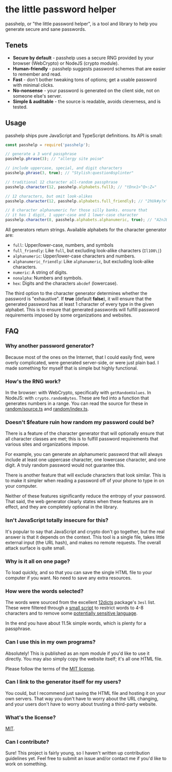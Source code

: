 # the little password helper #

passhelp, or "the little password helper", is a tool and library to help you
generate secure and sane passwords.

## Tenets ##
* **Secure by default** - passhelp uses a secure RNG provided by your browser (WebCrypto) or NodeJS (crypto module).
* **Human-friendly** - passhelp suggests password schemes that are easier to remember and read.
* **Fast** - don't bother tweaking tons of options; get a usable password with minimal clicks.
* **No-nonsense** - your password is generated on the client side, not on someone else's server.
* **Simple & auditable** - the source is readable, avoids cleverness, and is tested.

## Usage ##

passhelp ships pure JavaScript and TypeScript definitions. Its API is small:

```javascript
const passhelp = require('passhelp');

// generate a 3 word passphrase
passhelp.phrase(3); // "allergy site poise"

// include uppercase, special, and digit characters
passhelp.phrase(3, true); // "Stylish:question8splinter"

// traditional 12 character all-random passphrase
passhelp.character(12, passhelp.alphabets.full); // "tDnx1>^Q>:Z="

// 12 characters, but omit look-alikes
passhelp.character(12, passhelp.alphabets.full_friendly); // "2hUk#y?x\r~&"

// 8 character alphanumeric for those silly banks. ensure that
// it has 1 digit, 1 upper-case and 1 lower-case character
passhelp.character(8, passhelp.alphabets.alphanumeric, true); // "A2nJEH4o"
```

All generators return strings. Available alphabets for the character generator are:

* `full`: Upper/lower-case, numbers, and symbols
* `full_friendly`: Like `full`, but excluding look-alike characters (`Il1O0\|`)
* `alphanumeric`: Upper/lower-case characters and numbers.
* `alphanumeric_friendly`: Like `alphanumeric`, but excluding look-alike characters.
* `numeric`: A string of digits.
* `nonalpha`: Numbers and symbols.
* `hex`: Digits and the characters `abcdef` (lowercase).

The third option to the character generator determines whether the password is "exhaustive". If **true** (default **false**), it will ensure that the generated password has at least 1 character of every type in the given alphabet. This is to ensure that generated passwords will fulfill password requirements imposed by some organizations and websites.

## FAQ ##
### Why another password generator?
Because most of the ones on the Internet, that I could easily find, were overly complicated, were generated server-side, or were just plain bad. I made something for myself that is simple but highly functional.

### How's the RNG work?

In the browser: with WebCrypto, specifically with `getRandomValues`. In NodeJS: with `crypto.randomBytes`. These are fed into a function that generates numbers in a range. You can read the source for these in [random/source.ts](src/random/source.ts) and [random/index.ts](src/random/index.ts).

### Doesn't $feature ruin how random my password could be?

There is a feature of the character generator that will optionally ensure that all character classes are met; this is to fulfill password requirements that various sites and organizations impose.

For example, you can generate an alphanumeric password that will always include at least one uppercase character, one lowercase character, and one digit. A truly random password would not guarantee this.

There is another feature that will exclude characters that look similar. This is to make it simpler when reading a password off of your phone to type in on your computer.

Neither of these features significantly reduce the entropy of your password. That said, the web generator clearly states when these features are in effect, and they are completely optional in the library.

### Isn't JavaScript totally insecure for this?

It's popular to say that JavaScript and crypto don't go together, but the real answer is that it depends on the context. This tool is a single file, takes little external input (the URL hash), and makes no remote requests. The overall attack surface is quite small.

### Why is it all on one page?

To load quickly, and so that you can save the single HTML file to your computer if you want. No need to save any extra resources.

### How were the words selected?

The words were sourced from the excellent [12dicts](http://wordlist.aspell.net/12dicts/) package's `3esl` list. These were filtered through a [small script](tools/wordprune.js) to restrict words to 4-8 characters and to remove some [potentially sensitive language](https://www.cs.cmu.edu/~biglou/resources/bad-words.txt).

In the end you have about 11.5k simple words, which is plenty for a passphrase.

### Can I use this in my own programs?

Absolutely! This is published as an npm module if you'd like to use it directly. You may also simply copy the website itself; it's all one HTML file.

Please follow the terms of the [MIT license](LICENSE).

### Can I link to the generator itself for my users?

You could, but I recommend just saving the HTML file and hosting it on your own servers. That way you don't have to worry about the URL changing, and your users don't have to worry about trusting a third-party website.

### What's the license?

[MIT](LICENSE).

### Can I contribute?

Sure! This project is fairly young, so I haven't written up contribution guidelines yet. Feel free to submit an issue and/or contact me if you'd like to work on something.
